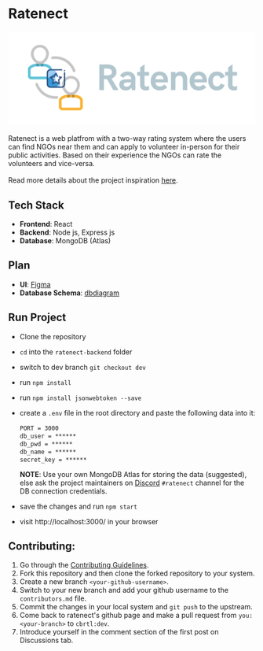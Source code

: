 # Ratenect
![Ratenect Banner](images/banner.png)
<br><br> 
Ratenect is a web platfrom with a two-way rating system where the users can find NGOs near them and can apply to volunteer in-person for their public activities. Based on their experience the NGOs can rate the volunteers and vice-versa.
<br><br>
Read more details about the project inspiration [here](https://cbrtl.github.io/posts/ratenect/).


## Tech Stack
  - **Frontend**: React
  - **Backend**: Node js, Express js
  - **Database**: MongoDB (Atlas)


## Plan
  - **UI**: [Figma](https://www.figma.com/file/W7mgBV73gMNZRFjuEewyDN/ratenect?node-id=0%3A1)
  - **Database Schema**: [dbdiagram](https://dbdiagram.io/d/60e010ba0b1d8a6d39650956)
 

 ## Run Project
 - Clone the repository
 - `cd` into the `ratenect-backend` folder
 - switch to dev branch `git checkout dev`
 - run `npm install`
 - run `npm install jsonwebtoken --save`
 - create a `.env` file in the root directory and paste the following data into it:
   ```
   PORT = 3000
   db_user = ******
   db_pwd = ******
   db_name = ******
   secret_key = ******
   ```
   **NOTE**: Use your own MongoDB Atlas for storing the data (suggested), else ask the project maintainers on [Discord](https://discord.com/invite/3qry3u569v) `#ratenect` channel for the DB connection credentials.

 - save the changes and run `npm start`
 - visit http://localhost:3000/ in your browser


 ## Contributing:

 1. Go through the [Contributing Guidelines]().
 2. Fork this repository and then clone the forked repository to your system.
 3. Create a new branch `<your-github-username>`.
 4. Switch to your new branch and add your github username to the `contributors.md` file.
 5. Commit the changes in your local system and `git push` to the upstream.
 6. Come back to ratenect's github page and make a pull request from `you:<your-branch>` to `cbrtl:dev`.
 7. Introduce yourself in the comment section of the first post on Discussions tab.



